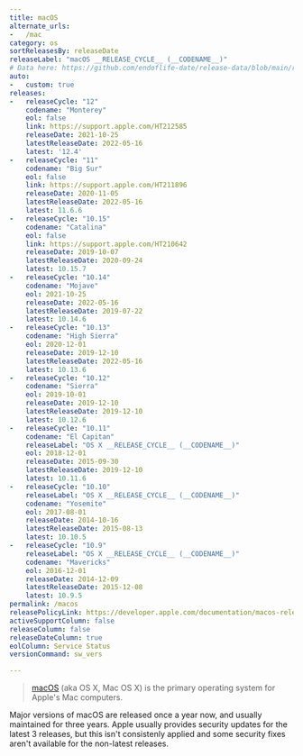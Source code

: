 ```yaml
---
title: macOS
alternate_urls:
-   /mac
category: os
sortReleasesBy: releaseDate
releaseLabel: "macOS __RELEASE_CYCLE__ (__CODENAME__)"
# Data here: https://github.com/endoflife-date/release-data/blob/main/releases/macos.json
auto:
-   custom: true
releases:
-   releaseCycle: "12"
    codename: "Monterey"
    eol: false
    link: https://support.apple.com/HT212585
    releaseDate: 2021-10-25
    latestReleaseDate: 2022-05-16
    latest: '12.4'
-   releaseCycle: "11"
    codename: "Big Sur"
    eol: false
    link: https://support.apple.com/HT211896
    releaseDate: 2020-11-05
    latestReleaseDate: 2022-05-16
    latest: 11.6.6
-   releaseCycle: "10.15"
    codename: "Catalina"
    eol: false
    link: https://support.apple.com/HT210642
    releaseDate: 2019-10-07
    latestReleaseDate: 2020-09-24
    latest: 10.15.7
-   releaseCycle: "10.14"
    codename: "Mojave"
    eol: 2021-10-25
    releaseDate: 2022-05-16
    latestReleaseDate: 2019-07-22
    latest: 10.14.6
-   releaseCycle: "10.13"
    codename: "High Sierra"
    eol: 2020-12-01
    releaseDate: 2019-12-10
    latestReleaseDate: 2022-05-16
    latest: 10.13.6
-   releaseCycle: "10.12"
    codename: "Sierra"
    eol: 2019-10-01
    releaseDate: 2019-12-10
    latestReleaseDate: 2019-12-10
    latest: 10.12.6
-   releaseCycle: "10.11"
    codename: "El Capitan"
    releaseLabel: "OS X __RELEASE_CYCLE__ (__CODENAME__)"
    eol: 2018-12-01
    releaseDate: 2015-09-30
    latestReleaseDate: 2019-12-10
    latest: 10.11.6
-   releaseCycle: "10.10"
    releaseLabel: "OS X __RELEASE_CYCLE__ (__CODENAME__)"
    codename: "Yosemite"
    eol: 2017-08-01
    releaseDate: 2014-10-16
    latestReleaseDate: 2015-08-13
    latest: 10.10.5
-   releaseCycle: "10.9"
    releaseLabel: "OS X __RELEASE_CYCLE__ (__CODENAME__)"
    codename: "Mavericks"
    eol: 2016-12-01
    releaseDate: 2014-12-09
    latestReleaseDate: 2015-12-08
    latest: 10.9.5
permalink: /macos
releasePolicyLink: https://developer.apple.com/documentation/macos-release-notes
activeSupportColumn: false
releaseColumn: false
releaseDateColumn: true
eolColumn: Service Status
versionCommand: sw_vers

---
```


>[macOS](https://en.wikipedia.org/wiki/MacOS) (aka OS X, Mac OS X) is the primary operating system for Apple's Mac computers.

Major versions of macOS are released once a year now, and usually maintained for three years. Apple usually provides security updates for the latest 3 releases, but this isn't consistenly applied and some security fixes aren't available for the non-latest releases.
